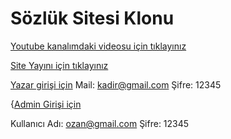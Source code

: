 # Sözlük Sitesi Klonu

[Youtube kanalımdaki videosu için tıklayınız](https://www.youtube.com/watch?v=1-tOfPIuQ8A)

[Site Yayını için tıklayınız](http://ozan12345-001-site1.htempurl.com/)

[Yazar girişi için](http://ozan12345-001-site1.htempurl.com/Login/WriterLogin/)
Mail: kadir@gmail.com
Şifre: 12345

{[Admin Girişi için](http://ozan12345-001-site1.htempurl.com/Login/Index/)

Kullanıcı Adı: ozan@gmail.com
Şifre: 12345

